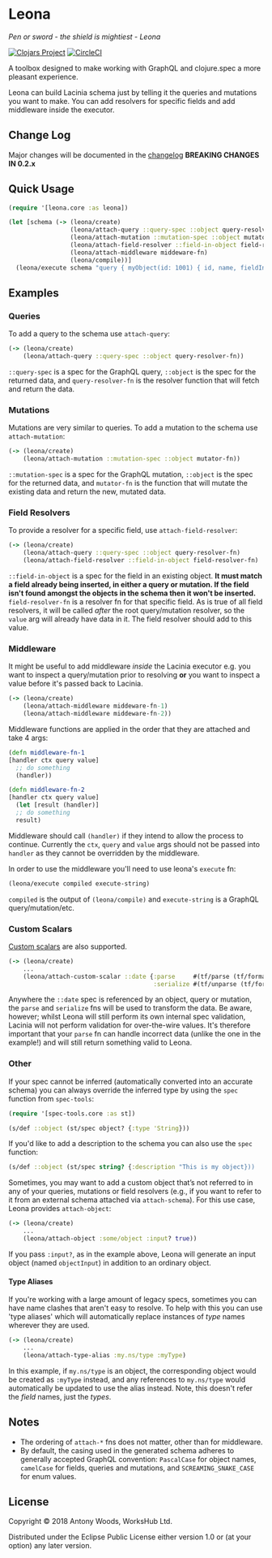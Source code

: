 # Leona
_Pen or sword - the shield is mightiest  - Leona_

[![Clojars Project](https://img.shields.io/clojars/v/workshub/leona.svg)](https://clojars.org/workshub/leona) [![CircleCI](https://circleci.com/gh/WorksHub/leona.svg?style=svg)](https://circleci.com/gh/WorksHub/leona)

A toolbox designed to make working with GraphQL and clojure.spec a more pleasant experience.

Leona can build Lacinia schema just by telling it the queries and mutations you want to make. You can add resolvers for specific fields and add middleware inside the executor.

## Change Log

Major changes will be documented in the [changelog](CHANGELOG.md)
**BREAKING CHANGES IN 0.2.x**

## Quick Usage

``` clojure
(require '[leona.core :as leona])

(let [schema (-> (leona/create)
                 (leona/attach-query ::query-spec ::object query-resolver-fn)
                 (leona/attach-mutation ::mutation-spec ::object mutator-fn)
                 (leona/attach-field-resolver ::field-in-object field-resolver-fn)
                 (leona/attach-middleware middeware-fn)
                 (leona/compile))]
  (leona/execute schema "query { myObject(id: 1001) { id, name, fieldInObject }}")
```

## Examples

### Queries

To add a query to the schema use `attach-query`:

```clojure
(-> (leona/create)
    (leona/attach-query ::query-spec ::object query-resolver-fn))
```
`::query-spec` is a spec for the GraphQL query, `::object` is the spec for the returned data, and `query-resolver-fn` is the resolver function that will fetch and return the data.

### Mutations

Mutations are very similar to queries. To add a mutation to the schema use `attach-mutation`:

```clojure
(-> (leona/create)
    (leona/attach-mutation ::mutation-spec ::object mutator-fn))
```
`::mutation-spec` is a spec for the GraphQL mutation, `::object` is the spec for the returned data, and `mutator-fn` is the function that will mutate the existing data and return the new, mutated data.

### Field Resolvers

To provide a resolver for a specific field, use `attach-field-resolver`:

```clojure
(-> (leona/create)
    (leona/attach-query ::query-spec ::object query-resolver-fn)
    (leona/attach-field-resolver ::field-in-object field-resolver-fn)
```

`::field-in-object` is a spec for the field in an existing object. **It must match a field already being inserted, in either a query or mutation. If the field isn't found amongst the objects in the schema then it won't be inserted.** `field-resolver-fn` is a resolver fn for that specific field. As is true of all field resolvers, it will be called *after* the root query/mutation resolver, so the `value` arg will already have data in it. The field resolver should add to this value.

### Middleware

It might be useful to add middleware *inside* the Lacinia executor e.g. you want to inspect a query/mutation prior to resolving **or** you want to inspect a value before it's passed back to Lacinia.

```clojure
(-> (leona/create)
    (leona/attach-middleware middeware-fn-1)
    (leona/attach-middleware middeware-fn-2))
```

Middleware functions are applied in the order that they are attached and take 4 args:

```clojure
(defn middleware-fn-1
[handler ctx query value]
  ;; do something
  (handler))

(defn middleware-fn-2
[handler ctx query value]
  (let [result (handler)]
  ;; do something
  result)
```

Middleware should call `(handler)` if they intend to allow the process to continue. Currently the `ctx`, `query` and `value` args should not be passed into `handler` as they cannot be overridden by the middleware.

In order to use the middleware you'll need to use leona's `execute` fn:

```clojure
(leona/execute compiled execute-string)
```

`compiled` is the output of `(leona/compile)` and `execute-string` is a GraphQL query/mutation/etc.

### Custom Scalars

[Custom scalars](https://lacinia.readthedocs.io/en/latest/custom-scalars.html) are also supported.

``` clojure
(-> (leona/create)
    ...
    (leona/attach-custom-scalar ::date {:parse     #(tf/parse (tf/formatters :date-time) %)
                                        :serialize #(tf/unparse (tf/formatters :date-time) %)}))
```

Anywhere the `::date` spec is referenced by an object, query or mutation, the `parse` and `serialize` fns will be used to transform the data. Be aware, however; whilst Leona will still perform its own internal spec validation, Lacinia will not perform validation for over-the-wire values. It's therefore important that your `parse` fn can handle incorrect data (unlike the one in the example!) and will still return something valid to Leona.



### Other

If your spec cannot be inferred (automatically converted into an accurate schema) you can always override the inferred type by using the `spec` function from `spec-tools`:

```clojure
(require '[spec-tools.core :as st])

(s/def ::object (st/spec object? {:type 'String}))
```

If you'd like to add a description to the schema you can also use the `spec` function:

```clojure
(s/def ::object (st/spec string? {:description "This is my object}))
```

Sometimes, you may want to add a custom object that’s not referred to in any of your queries, mutations or field resolvers (e.g., if you want to refer to it from an external schema attached via `attach-schema`). For this use case, Leona provides `attach-object`:

```clojure
(-> (leona/create)
    ...
    (leona/attach-object :some/object :input? true))
```

If you pass `:input?`, as in the example above, Leona will generate an input object (named `objectInput`) in addition to an ordinary object.

#### Type Aliases

If you're working with a large amount of legacy specs, sometimes you can have name clashes that aren't easy to resolve. To help with this you can use 'type aliases' which will automatically replace instances of _type_ names wherever they are used.

``` clojure
(-> (leona/create)
    ...
    (leona/attach-type-alias :my.ns/type :myType)
```
In this example, if `my.ns/type` is an object, the corresponding object would be created as `:myType` instead, and any references to `my.ns/type` would automatically be updated to use the alias instead. Note, this doesn't refer the _field_ names, just the _types_.

## Notes

* The ordering of `attach-*` fns does not matter, other than for middleware.
* By default, the casing used in the generated schema adheres to generally accepted GraphQL convention: `PascalCase` for object names, `camelCase` for fields, queries and mutations, and `SCREAMING_SNAKE_CASE` for enum values.


## License

Copyright © 2018 Antony Woods, WorksHub Ltd.

Distributed under the Eclipse Public License either version 1.0 or (at
your option) any later version.
